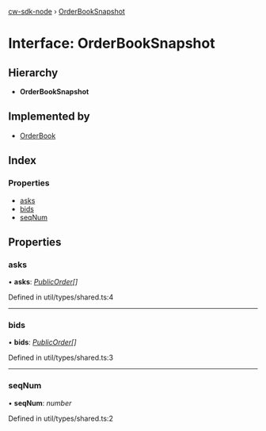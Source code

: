 [cw-sdk-node](../README.md) › [OrderBookSnapshot](orderbooksnapshot.md)

# Interface: OrderBookSnapshot

## Hierarchy

* **OrderBookSnapshot**

## Implemented by

* [OrderBook](../classes/orderbook.md)

## Index

### Properties

* [asks](orderbooksnapshot.md#asks)
* [bids](orderbooksnapshot.md#bids)
* [seqNum](orderbooksnapshot.md#seqnum)

## Properties

###  asks

• **asks**: *[PublicOrder](publicorder.md)[]*

Defined in util/types/shared.ts:4

___

###  bids

• **bids**: *[PublicOrder](publicorder.md)[]*

Defined in util/types/shared.ts:3

___

###  seqNum

• **seqNum**: *number*

Defined in util/types/shared.ts:2
